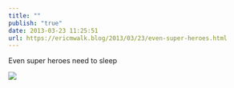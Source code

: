 ```yaml
---
title: ""
publish: "true"
date: 2013-03-23 11:25:51
url: https://ericmwalk.blog/2013/03/23/even-super-heroes.html
---
```


Even super heroes need to sleep

![](https://ericmwalk.blog/uploads/2022/36390b224c.jpg)